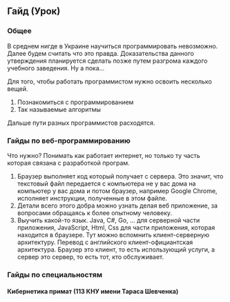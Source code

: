 ## Гайд (Урок)
### Общее
В среднем нигде в Украине научиться программировать невозможно. Далее будем считать что это правда.
Доказательства данного утверждения планируется сделать позже путем разгрома каждого учебного заведения.
Ну а пока...

Для того, чтобы работать программистом нужно освоить несколько вещей.
1. Познакомиться с программированием
2. Так называемые алгоритмы

Дальше пути разных программистов расходятся.

### Гайды по веб-программированию
Что нужно? Понимать как работает интернет, но только ту часть которая связана с разработкой програм.
1. Браузер выполняет код который получает с сервера. Это значит, что текстовый файл передается с компьютера не у вас дома на компьютер у вас дома и потом браузер, например Google Chrome, исполняет инструкции, полученные в этом файле.
2. Детали всего этого добра можно узнать делая веб приложение, за вопросами обращаясь к более опытному человеку.
3. Выучить какой-то язык. Java, C#, Go, ... для серверной части приложения, JavaScript, Html, Css для части приложения, которая находится в браузере. Тут можно вспомнить клиент-серверную архитектуру. Перевод с английского клиент-официантская архитектура. Браузер это клиент, то есть использующий услуги, а сервер это сервер, то есть тот, кто обслуживает.

### Гайды по специальностям
#### Кибернетика примат (113 КНУ имени Тараса Шевченка)
